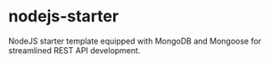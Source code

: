 # nodejs-starter
NodeJS starter template equipped with MongoDB and Mongoose for streamlined REST API development.
